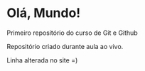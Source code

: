 # Olá, Mundo!
 Primeiro repositório do curso de Git e Github

 Repositório criado durante aula ao vivo.

Linha alterada no site =)
